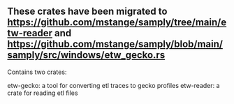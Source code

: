 ## These crates have been migrated to https://github.com/mstange/samply/tree/main/etw-reader and https://github.com/mstange/samply/blob/main/samply/src/windows/etw_gecko.rs

Contains two crates:

etw-gecko: a tool for converting etl traces to gecko profiles
etw-reader: a crate for reading etl files
